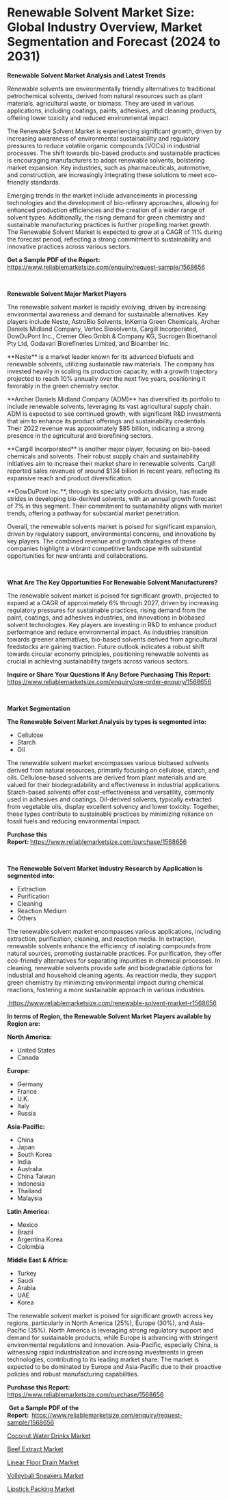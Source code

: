 <p><h1>Renewable Solvent Market Size: Global Industry Overview, Market Segmentation and Forecast (2024 to 2031)</h1></p><p><strong>Renewable Solvent Market Analysis and Latest Trends</strong></p>
<p><p>Renewable solvents are environmentally friendly alternatives to traditional petrochemical solvents, derived from natural resources such as plant materials, agricultural waste, or biomass. They are used in various applications, including coatings, paints, adhesives, and cleaning products, offering lower toxicity and reduced environmental impact.</p><p>The Renewable Solvent Market is experiencing significant growth, driven by increasing awareness of environmental sustainability and regulatory pressures to reduce volatile organic compounds (VOCs) in industrial processes. The shift towards bio-based products and sustainable practices is encouraging manufacturers to adopt renewable solvents, bolstering market expansion. Key industries, such as pharmaceuticals, automotive, and construction, are increasingly integrating these solutions to meet eco-friendly standards.</p><p>Emerging trends in the market include advancements in processing technologies and the development of bio-refinery approaches, allowing for enhanced production efficiencies and the creation of a wider range of solvent types. Additionally, the rising demand for green chemistry and sustainable manufacturing practices is further propelling market growth. The Renewable Solvent Market is expected to grow at a CAGR of 11% during the forecast period, reflecting a strong commitment to sustainability and innovative practices across various sectors.</p></p>
<p><strong>Get a Sample PDF of the Report:&nbsp;</strong> <a href="https://www.reliablemarketsize.com/enquiry/request-sample/1568656?utm_campaign=1564&utm_medium=2&utm_source=Github&utm_content=ia&utm_term=19102024&utm_id=renewable-solvent">https://www.reliablemarketsize.com/enquiry/request-sample/1568656</a></p>
<p>&nbsp;</p>
<p><strong>Renewable Solvent Major Market Players</strong></p>
<p><p>The renewable solvent market is rapidly evolving, driven by increasing environmental awareness and demand for sustainable alternatives. Key players include Neste, AstroBio Solvents, InKemia Green Chemicals, Archer Daniels Midland Company, Vertec Biosolvents, Cargill Incorporated, DowDuPont Inc., Cremer Oleo Gmbh & Company KG, Sucrogen Bioethanol Pty Ltd, Godavari Biorefineries Limited, and Bioamber Inc.</p><p>**Neste** is a market leader known for its advanced biofuels and renewable solvents, utilizing sustainable raw materials. The company has invested heavily in scaling its production capacity, with a growth trajectory projected to reach 10% annually over the next five years, positioning it favorably in the green chemistry sector.</p><p>**Archer Daniels Midland Company (ADM)** has diversified its portfolio to include renewable solvents, leveraging its vast agricultural supply chain. ADM is expected to see continued growth, with significant R&D investments that aim to enhance its product offerings and sustainability credentials. Their 2022 revenue was approximately $85 billion, indicating a strong presence in the agricultural and biorefining sectors.</p><p>**Cargill Incorporated** is another major player, focusing on bio-based chemicals and solvents. Their robust supply chain and sustainability initiatives aim to increase their market share in renewable solvents. Cargill reported sales revenues of around $134 billion in recent years, reflecting its expansive reach and product diversification.</p><p>**DowDuPont Inc.**, through its specialty products division, has made strides in developing bio-derived solvents, with an annual growth forecast of 7% in this segment. Their commitment to sustainability aligns with market trends, offering a pathway for substantial market penetration.</p><p>Overall, the renewable solvents market is poised for significant expansion, driven by regulatory support, environmental concerns, and innovations by key players. The combined revenue and growth strategies of these companies highlight a vibrant competitive landscape with substantial opportunities for new entrants and collaborations.</p></p>
<p>&nbsp;</p>
<p><strong>What Are The Key Opportunities For Renewable Solvent Manufacturers?</strong></p>
<p><p>The renewable solvent market is poised for significant growth, projected to expand at a CAGR of approximately 6% through 2027, driven by increasing regulatory pressures for sustainable practices, rising demand from the paint, coatings, and adhesives industries, and innovations in biobased solvent technologies. Key players are investing in R&D to enhance product performance and reduce environmental impact. As industries transition towards greener alternatives, bio-based solvents derived from agricultural feedstocks are gaining traction. Future outlook indicates a robust shift towards circular economy principles, positioning renewable solvents as crucial in achieving sustainability targets across various sectors.</p></p>
<p><strong>Inquire or Share Your Questions If Any Before Purchasing This Report:</strong> <a href="https://www.reliablemarketsize.com/enquiry/pre-order-enquiry/1568656?utm_campaign=1564&utm_medium=2&utm_source=Github&utm_content=ia&utm_term=19102024&utm_id=renewable-solvent">https://www.reliablemarketsize.com/enquiry/pre-order-enquiry/1568656</a></p>
<p>&nbsp;</p>
<p><strong>Market Segmentation</strong></p>
<p><strong>The Renewable Solvent Market Analysis by types is segmented into:</strong></p>
<p><ul><li>Cellulose</li><li>Starch</li><li>Oil</li></ul></p>
<p><p>The renewable solvent market encompasses various biobased solvents derived from natural resources, primarily focusing on cellulose, starch, and oils. Cellulose-based solvents are derived from plant materials and are valued for their biodegradability and effectiveness in industrial applications. Starch-based solvents offer cost-effectiveness and versatility, commonly used in adhesives and coatings. Oil-derived solvents, typically extracted from vegetable oils, display excellent solvency and lower toxicity. Together, these types contribute to sustainable practices by minimizing reliance on fossil fuels and reducing environmental impact.</p></p>
<p><strong>Purchase this Report:&nbsp;</strong><a href="https://www.reliablemarketsize.com/purchase/1568656?utm_campaign=1564&utm_medium=2&utm_source=Github&utm_content=ia&utm_term=19102024&utm_id=renewable-solvent">https://www.reliablemarketsize.com/purchase/1568656</a></p>
<p>&nbsp;</p>
<p><strong>The Renewable Solvent Market Industry Research by Application is segmented into:</strong></p>
<p><ul><li>Extraction</li><li>Purification</li><li>Cleaning</li><li>Reaction Medium</li><li>Others</li></ul></p>
<p><p>The renewable solvent market encompasses various applications, including extraction, purification, cleaning, and reaction media. In extraction, renewable solvents enhance the efficiency of isolating compounds from natural sources, promoting sustainable practices. For purification, they offer eco-friendly alternatives for separating impurities in chemical processes. In cleaning, renewable solvents provide safe and biodegradable options for industrial and household cleaning agents. As reaction media, they support green chemistry by minimizing environmental impact during chemical reactions, fostering a more sustainable approach in various industries.</p></p>
<p><a href="https://www.reliablemarketsize.com/renewable-solvent-market-r1568656?utm_campaign=1564&utm_medium=2&utm_source=Github&utm_content=ia&utm_term=19102024&utm_id=renewable-solvent">&nbsp;https://www.reliablemarketsize.com/renewable-solvent-market-r1568656</a></p>
<p><strong>In terms of Region, the Renewable Solvent Market Players available by Region are:</strong></p>
<p>
    <p> <strong> North America: </strong>
        <ul>
            <li>United States</li>
            <li>Canada</li>
        </ul>
        </p> 
    <p> <strong> Europe: </strong>
        <ul>
            <li>Germany</li>
            <li>France</li>
            <li>U.K.</li>
            <li>Italy</li>
            <li>Russia</li>
        </ul>
        </p> 
    <p> <strong> Asia-Pacific: </strong>
        <ul>
            <li>China</li>
            <li>Japan</li>
            <li>South Korea</li>
            <li>India</li>
            <li>Australia</li>
            <li>China Taiwan</li>
            <li>Indonesia</li>
            <li>Thailand</li>
            <li>Malaysia</li>
        </ul>
        </p> 
    <p> <strong> Latin America: </strong>
        <ul>
            <li>Mexico</li>
            <li>Brazil</li>
            <li>Argentina Korea</li>
            <li>Colombia</li>
        </ul>
        </p> 
    <p> <strong> Middle East & Africa: </strong>
        <ul>
            <li>Turkey</li>
            <li>Saudi</li>
            <li>Arabia</li>
            <li>UAE</li>
            <li>Korea</li>
        </ul>
    </p>
    </p>
<p><p>The renewable solvent market is poised for significant growth across key regions, particularly in North America (25%), Europe (30%), and Asia-Pacific (35%). North America is leveraging strong regulatory support and demand for sustainable products, while Europe is advancing with stringent environmental regulations and innovation. Asia-Pacific, especially China, is witnessing rapid industrialization and increasing investments in green technologies, contributing to its leading market share. The market is expected to be dominated by Europe and Asia-Pacific due to their proactive policies and robust manufacturing capabilities.</p></p>
<p><strong>Purchase this Report: </strong><a href="https://www.reliablemarketsize.com/purchase/1568656?utm_campaign=1564&utm_medium=2&utm_source=Github&utm_content=ia&utm_term=19102024&utm_id=renewable-solvent">https://www.reliablemarketsize.com/purchase/1568656</a></p>
<p>&nbsp;<strong>Get a Sample PDF of the Report:&nbsp;&nbsp;</strong><a href="https://www.reliablemarketsize.com/enquiry/request-sample/1568656?utm_campaign=1564&utm_medium=2&utm_source=Github&utm_content=ia&utm_term=19102024&utm_id=renewable-solvent">https://www.reliablemarketsize.com/enquiry/request-sample/1568656</a></p>
<p><strong></strong></p>
<p><p><a href="https://www.linkedin.com/pulse/coconut-water-drinks-market-research-report-exploring-g35he?utm_campaign=1564&utm_medium=2&utm_source=Github&utm_content=ia&utm_term=19102024&utm_id=renewable-solvent">Coconut Water Drinks Market</a></p><p><a href="https://www.linkedin.com/pulse/global-beef-extract-market-trends-innovations-forward-looking-4vzje?utm_campaign=1564&utm_medium=2&utm_source=Github&utm_content=ia&utm_term=19102024&utm_id=renewable-solvent">Beef Extract Market</a></p><p><a href="https://www.linkedin.com/pulse/linear-floor-drain-market-evolution-regional-adaptations-innovation-bsaec?utm_campaign=1564&utm_medium=2&utm_source=Github&utm_content=ia&utm_term=19102024&utm_id=renewable-solvent">Linear Floor Drain Market</a></p><p><a href="https://www.linkedin.com/pulse/exploring-volleyball-sneakers-market-dynamics-revenue-analysis-bbsbc?utm_campaign=1564&utm_medium=2&utm_source=Github&utm_content=ia&utm_term=19102024&utm_id=renewable-solvent">Volleyball Sneakers Market</a></p><p><a href="https://www.linkedin.com/pulse/lipstick-packing-market-size-share-analysis-growth-trends-a4ifc?utm_campaign=1564&utm_medium=2&utm_source=Github&utm_content=ia&utm_term=19102024&utm_id=renewable-solvent">Lipstick Packing Market</a></p></p>